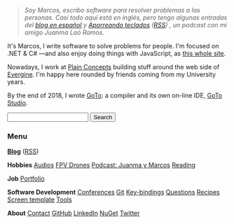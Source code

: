 > *Soy Marcos, escribo software para resolver problemas a las personas.
> Casi todo aquí está en inglés, pero tengo
> algunas entradas del [blog en español](/?i=blog-es)
> y
> [Aporreando teclados](https://www.ivoox.com/podcast-aporreando-teclados_sq_f11142253_1.html)
> ([RSS](https://www.ivoox.com/podcast-aporreando-teclados_fg_f11142253_filtro_1.xml))
> , un podcast con mi amigo Juanma Laó Ramos.*

It's Marcos, I write software to solve problems for people.
I'm focused on .NET & C# —and also enjoy doing things with JavaScript,
as [this whole site](https://github.com/MarcosCobena/marcoscobena.github.io).

Nowadays, I work at [Plain Concepts](http://www.plainconcepts.com) building stuff around the web side of [Evergine](https://evergine.com).
I'm happy here rounded by friends coming from my University years.

By the end of 2018, I wrote [GoTo](?i=goto): a compiler and its own on-line IDE, [GoTo Studio](goto-studio).

<form action="https://www.google.com/search" class="center" method="get" name="searchform">
    <input name="sitesearch" type="hidden" value="marcoscobena.com">
    <input autocomplete="on" class="form-control search" name="q" required="required" type="text">
    <button class="button" type="submit">Search</button>
</form>

### Menu

[**Blog**](/?i=blog) ([RSS](feed.rss))

<div id="posts-latest"></div>

<script src="items/home.js"></script>

**Hobbies** [Audios](/?i=audios) [FPV Drones](/?i=drones) [Podcast: Juanma y Marcos](?i=juanma-y-marcos) [Reading](/?i=reading)

**Job** [Portfolio](/?i=portfolio)

**Software Development** [Conferences](/?i=conferences) [Git](/?i=git)
[Key-bindings](/?i=key-bindings) [Questions](/?i=questions) [Recipes](/?i=recipes) [Screen
template](/?i=screen-template) [Tools](/?i=tools)

**About** [Contact](/?i=contact) [GitHub](https://github.com/MarcosCobena) [LinkedIn](https://www.linkedin.com/in/MarcosCobena) [NuGet](https://www.nuget.org/profiles/MarcosCobena) [Twitter](https://twitter.com/1Marcos2Cobena)
